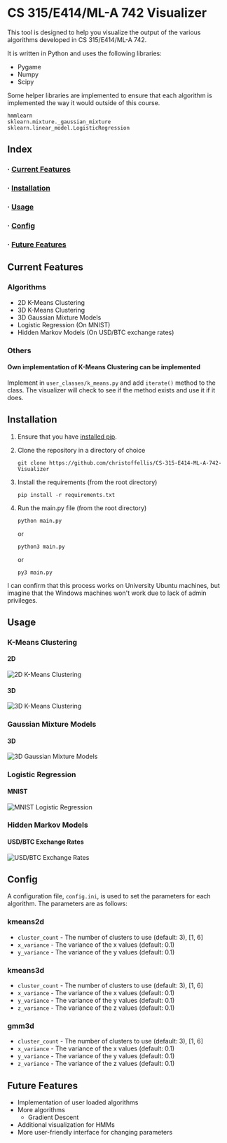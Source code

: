 # CS 315/E414/ML-A 742 Visualizer

This tool is designed to help you visualize the output of the various algorithms 
developed in CS 315/E414/ML-A 742. 

It is written in Python and uses the following libraries:
 - Pygame
 - Numpy
 - Scipy

Some helper libraries are implemented to ensure that each algorithm is implemented
the way it would outside of this course.
```
hmmlearn
sklearn.mixture._gaussian_mixture
sklearn.linear_model.LogisticRegression
```
## Index
### · [Current Features](#current-features)
### · [Installation](#Installation)
### · [Usage](#usage)
### · [Config](#config)
### · [Future Features](#future-features) 


## Current Features

### Algorithms
- 2D K-Means Clustering
- 3D K-Means Clustering
- 3D Gaussian Mixture Models
- Logistic Regression (On MNIST)
- Hidden Markov Models (On USD/BTC exchange rates)

### Others
#### Own implementation of K-Means Clustering can be implemented
Implement in `user_classes/k_means.py` and add `iterate()` method to the class.
The visualizer will check to see if the method exists and use it if it does.

## Installation
1. Ensure that you have [installed pip](https://pip.pypa.io/en/stable/installing/). 
2. Clone the repository in a directory of choice
    ```commandline
    git clone https://github.com/christoffellis/CS-315-E414-ML-A-742-Visualizer
    ```
3. Install the requirements (from the root directory)
    ```commandline
    pip install -r requirements.txt
    ```
4. Run the main.py file (from the root directory)

    ```commandline
    python main.py
    ```
    or
    ```commandline
    python3 main.py
    ```
    or
    ```commandline
    py3 main.py
    ```

I can confirm that this process works on University Ubuntu machines, but imagine that
the Windows machines won't work due to lack of admin privileges.
## Usage

### K-Means Clustering

#### 2D

![2D K-Means Clustering](images/kmeans-2d.png)

#### 3D

![3D K-Means Clustering](images/kmeans-3d.png)

### Gaussian Mixture Models

#### 3D

![3D Gaussian Mixture Models](images/gmm-3d.png)

### Logistic Regression

#### MNIST

![MNIST Logistic Regression](images/mnist-logis.png)

### Hidden Markov Models

#### USD/BTC Exchange Rates

![USD/BTC Exchange Rates](images/hmm.png)

## Config
A configuration file, `config.ini`, is used to set the parameters for each algorithm.
The parameters are as follows:
### kmeans2d
- `cluster_count` - The number of clusters to use (default: 3), [1, 6]
- `x_variance` - The variance of the x values (default: 0.1)
- `y_variance` - The variance of the y values (default: 0.1)

### kmeans3d
- `cluster_count` - The number of clusters to use (default: 3), [1, 6]
- `x_variance` - The variance of the x values (default: 0.1)
- `y_variance` - The variance of the y values (default: 0.1)
- `z_variance` - The variance of the z values (default: 0.1)

### gmm3d
- `cluster_count` - The number of clusters to use (default: 3), [1, 6]
- `x_variance` - The variance of the x values (default: 0.1)
- `y_variance` - The variance of the y values (default: 0.1)
- `z_variance` - The variance of the z values (default: 0.1)

## Future Features
- Implementation of user loaded algorithms
- More algorithms
  - Gradient Descent
- Additional visualization for HMMs
- More user-friendly interface for changing parameters